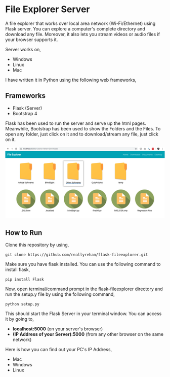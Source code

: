 # File Explorer Server #

A file explorer that works over local area network (Wi-Fi/Ethernet) using Flask server. You can explore a computer's complete directory and download any file. Moreover, it also lets you stream videos or audio files if your browser supports it.

Server works on,
- Windows
- Linux
- Mac

I have written it in Python using the following web frameworks,

**Frameworks**
-
- Flask (Server)
- Bootstrap 4 

Flask has been used to run the server and serve up the html pages. Meanwhile, Bootstrap has been used to show the Folders and the Files. To open any folder, just click on it and to download/stream any file, just click on it.

![Demo](demo.png)

**How to Run**
-
Clone this repository by using,
    
    git clone https://github.com/reallyrehan/flask-fileexplorer.git

Make sure you have flask installed. You can use the following command to install flask,

    pip install Flask
    
Now, open terminal/command prompt in the flask-fileexplorer directory and run the setup.y file by using the following command,

    python setup.py
    
This should start the Flask Server in your terminal window. You can access it by going to,
- **localhost:5000** (on your server's browser)
- **(IP Address of your Server):5000** (from any other browser on the same network)

Here is how you can find out your PC's IP Address,

- Mac 
- Windows
- Linux
  
